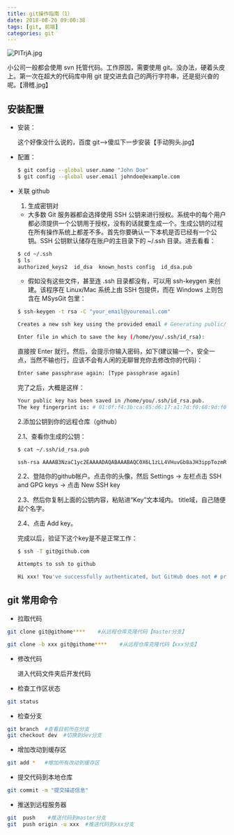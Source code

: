 ```yaml
---
title: git操作指南（1）
date: 2018-08-20 09:00:38
tags: [git, 前端]
categories: git
---
```


![PITrjA.jpg](https://s1.ax1x.com/2018/08/21/PITrjA.jpg)

小公司一般都会使用 svn 托管代码。工作原因，需要使用 git。没办法，硬着头皮上。第一次在超大的代码库中用 git 提交进去自己的两行字符串，还是挺兴奋的呢。【滑稽.jpg】

## 安装配置

- 安装：

  这个好像没什么说的，百度 git-->傻瓜下一步安装【手动狗头.jpg】

- 配置：

  ```bash
  $ git config --global user.name "John Doe"
  $ git config --global user.email johndoe@example.com
  ```

- 关联 github

  1. 生成密钥对

  - 大多数 Git 服务器都会选择使用 SSH 公钥来进行授权。系统中的每个用户都必须提供一个公钥用于授权，没有的话就要生成一个。生成公钥的过程在所有操作系统上都差不多。首先你要确认一下本机是否已经有一个公钥。SSH 公钥默认储存在账户的主目录下的 ~/.ssh 目录。进去看看：

  ```bash
  $ cd ~/.ssh
  $ ls
  authorized_keys2  id_dsa  known_hosts config  id_dsa.pub
  ```

  - 假如没有这些文件，甚至连 .ssh 目录都没有，可以用 ssh-keygen 来创建。该程序在 Linux/Mac 系统上由 SSH 包提供，而在 Windows 上则包含在 MSysGit 包里：

  ```bash
  $ ssh-keygen -t rsa -C "your_email@youremail.com"

  Creates a new ssh key using the provided email # Generating public/private rsa key pair.

  Enter file in which to save the key (/home/you/.ssh/id_rsa):
  ```

  直接按 Enter 就行。然后，会提示你输入密码，如下(建议输一个，安全一点，当然不输也行，应该不会有人闲的无聊冒充你去修改你的代码)：

  ```bash
  Enter same passphrase again: [Type passphrase again]
  ```

  完了之后，大概是这样：

  ```bash
  Your public key has been saved in /home/you/.ssh/id_rsa.pub.
  The key fingerprint is: # 01:0f:f4:3b:ca:85:d6:17:a1:7d:f0:68:9d:f0:a2:db your_email@youremail.com
  ```


    2.添加公钥到你的远程仓库（github）

    2.1、查看你生成的公钥：

    ```bash
    $ cat ~/.ssh/id_rsa.pub

    ssh-rsa AAAAB3NzaC1yc2EAAAADAQABAAABAQC0X6L1zLL4VHuvGb8aJH3ippTozmReSUzgntvk434aJ/v7kOdJ/MTyBlWXFCR+HAo3FXRitBqxiX1nKhXpHAZsMciLq8vR3c8E7CjZN733f5AL8uEYJA+YZevY5UCvEg+umT7PHghKYaJwaCxV7sjYP7Z6V79OMCEAGDNXC26IBMdMgOluQjp6o6j2KAdtRBdCDS/QIU5THQDxJ9lBXjk1fiq9tITo/aXBvjZeD+gH/Apkh/0GbO8VQLiYYmNfqqAHHeXdltORn8N7C9lOa/UW3KM7QdXo6J0GFlBVQeTE/IGqhMS5PMln3 admin@admin-PC
    ```
    2.2、登陆你的github帐户。点击你的头像，然后 Settings -> 左栏点击 SSH and GPG keys -> 点击 New SSH key

    2.3、然后你复制上面的公钥内容，粘贴进“Key”文本域内。 title域，自己随便起个名字。

    2.4、点击 Add key。

    完成以后，验证下这个key是不是正常工作：

    ```bash
    $ ssh -T git@github.com

    Attempts to ssh to github

    Hi xxx! You've successfully authenticated, but GitHub does not # provide shell access.
    ```

## git 常用命令

- 拉取代码

```bash
git clone git@githome****    #从远程仓库克隆代码【master分支】

git clone -b xxx git@githome****    #从远程仓库克隆代码【xxx分支】
```

- 修改代码

  进入代码文件夹后开发代码

- 检查工作区状态

```bash
git status
```

- 检查分支

```bash
git branch  #查看目前所在分支
git checkout dev  #切换到dev分支
```

- 增加改动到缓存区

```bash
git add *   #增加所有改动到缓存区
```

- 提交代码到本地仓库

```bash
git commit -m "提交描述信息"
```

- 推送到远程服务器

```bash
git  push    #推送代码到master分支
git  push origin -u xxx  #推送代码到xxx分支
```

